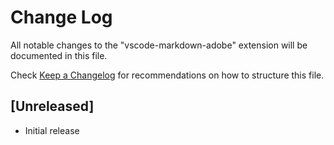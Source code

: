 # Change Log

All notable changes to the "vscode-markdown-adobe" extension will be documented in this file.

Check [Keep a Changelog](http://keepachangelog.com/) for recommendations on how to structure this file.

## [Unreleased]

- Initial release